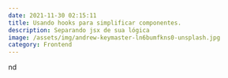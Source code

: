 ```yaml
---
date: 2021-11-30 02:15:11
title: Usando hooks para simplificar componentes.
description: Separando jsx de sua lógica
image: /assets/img/andrew-keymaster-ln6bumfkns0-unsplash.jpg
category: Frontend
---
```

nd
